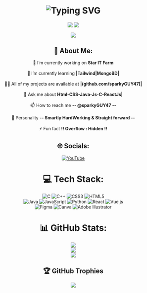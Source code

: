<h1 align="center">
  <img src="https://readme-typing-svg.demolab.com?font=Gabarito&weight=700&size=48&center=true&vCenter=true&pause=1000&color=A41CF7&width=700&height=70&lines=Nice+to+See+You+!!!" alt="Typing SVG" />
</h1>

<div align="center">
  <img align="center" src="https://visitcount.itsvg.in/api?id=sparkyGUY47&icon=1&color=12"/>
  <img align="center" src="https://visitor-badge.laobi.icu/badge?page_id=sparkyGUY47.sparkyGUY47" />
</div>
<br>


<div align="center">
<img src="https://media.licdn.com/dms/image/v2/C5622AQHKpAUp-_Piqw/feedshare-shrink_2048_1536/feedshare-shrink_2048_1536/0/1653636249732?e=2147483647&v=beta&t=YRBSl-9HJIuW450_k4E3f2VM0Rtn4g2MXk8POIw32xE"/>
</div>

<div align="center">
  
## 💫 About Me:
🔭 I’m currently working on **Star IT Farm**<br>  <br>🌱 I’m currently learning **|Tailwind|MongoBD|**<br><br>👨‍💻 All of my projects are available at **|(github.com/sparkyGUY47)|**<br><br>💬 Ask me about **Html-CSS-Java-Js-C-ReactJs|**<br><br>📫 How to reach me **-- @sparkyGUY47 --**<br><br>🧑 Personality **-- Smartly HardWorking & Straight forward --**<br><br>⚡ Fun fact **!! Overflow : Hidden !!**


## 🌐 Socials:
[![YouTube](https://img.shields.io/badge/YouTube-%23FF0000.svg?logo=YouTube&logoColor=white)](https://youtube.com/@@the_guy_47) 

# 💻 Tech Stack:
![C](https://img.shields.io/badge/c-%2300599C.svg?style=for-the-badge&logo=c&logoColor=white) 
![C++](https://img.shields.io/badge/c++-%2300599C.svg?style=for-the-badge&logo=c%2B%2B&logoColor=white) 
![CSS3](https://img.shields.io/badge/css3-%231572B6.svg?style=for-the-badge&logo=css3&logoColor=white) 
![HTML5](https://img.shields.io/badge/html5-%23E34F26.svg?style=for-the-badge&logo=html5&logoColor=white) <br>
![Java](https://img.shields.io/badge/java-%23ED8B00.svg?style=for-the-badge&logo=openjdk&logoColor=white) 
![JavaScript](https://img.shields.io/badge/javascript-%23323330.svg?style=for-the-badge&logo=javascript&logoColor=%23F7DF1E) 
![Python](https://img.shields.io/badge/python-3670A0?style=for-the-badge&logo=python&logoColor=ffdd54) 
![React](https://img.shields.io/badge/react-%2320232a.svg?style=for-the-badge&logo=react&logoColor=%2361DAFB) 
![Vue.js](https://img.shields.io/badge/vue.js-%2335495e.svg?style=for-the-badge&logo=vuedotjs&logoColor=%234FC08D)<br>
![Figma](https://img.shields.io/badge/figma-%23F24E1E.svg?style=for-the-badge&logo=figma&logoColor=white) 
![Canva](https://img.shields.io/badge/Canva-%2300C4CC.svg?style=for-the-badge&logo=Canva&logoColor=white) 
![Adobe Illustrator](https://img.shields.io/badge/adobe%20illustrator-%23FF9A00.svg?style=for-the-badge&logo=adobe%20illustrator&logoColor=white) 

# 📊 GitHub Stats:
![](https://github-readme-stats.vercel.app/api?username=sparkyGUY47&theme=calm&hide_border=true&include_all_commits=true&count_private=true)<br/>
![](https://github-readme-streak-stats.herokuapp.com/?user=sparkyGUY47&theme=calm&hide_border=true)<br/>
![](https://github-readme-stats.vercel.app/api/top-langs/?username=sparkyGUY47&theme=calm&hide_border=true&include_all_commits=true&count_private=true&layout=compact)

## 🏆 GitHub Trophies
![](https://github-profile-trophy.vercel.app/?username=sparkyGUY47&theme=calm&no-frame=false&no-bg=true&margin-w=4)

</div>

